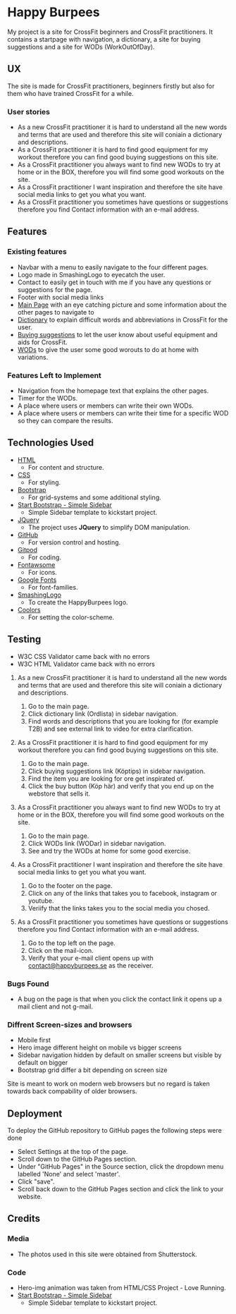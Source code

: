 # Happy Burpees

My project is a site for CrossFit beginners and CrossFit practitioners. It contains a startpage with navigation, a dictionary, a site for buying suggestions and a site for WODs (WorkOutOfDay).

## UX

The site is made for CrossFit practitioners, beginners firstly but also for them who have trained CrossFit for a while.
 
### User stories

- As a new CrossFit practitioner it is hard to understand all the new words and terms that are used and therefore this site will coniain a dictionary and descriptions.
- As a CrossFit practitioner it is hard to find good equipment for my workout therefore you can find good buying suggestions on this site.
- As a CrossFit practitioner you always want to find new WODs to try at home or in the BOX, therefore you will find some good workouts on the site.
- As a CrossFit practitioner I want inspiration and therefore the site have social media links to get you what you want.
- As a CrossFit practitioner you sometimes have questions or suggestions therefore you find Contact information with an e-mail address.


## Features

### Existing features

- Navbar with a menu to easily navigate to the four different pages.
- Logo made in SmashingLogo to eyecatch the user.
- Contact to easily get in touch with me if you have any questions or suggestions for the page.
- Footer with social media links
- [Main Page](index.html) with an eye catching picture and some information about the other pages to navigate to
- [Dictionary](ordlista.html) to explain difficult words and abbreviations in CrossFit for the user.
- [Buying suggestions](koptips.html) to let the user know about useful equipment and aids for CrossFit.
- [WODs](wodar.html) to give the user some good worouts to do at home with variations.

### Features Left to Implement

- Navigation from the homepage text that explains the other pages.
- Timer for the WODs.
- A place where users or members can write their own WODs.
- A place where users or members can write their time for a specific WOD so they can compare the results.


## Technologies Used

- [HTML](https://sv.wikipedia.org/wiki/HTML)
  - For content and structure.
- [CSS](https://sv.wikipedia.org/wiki/Cascading_Style_Sheets)
  - For styling.
- [Bootstrap](https://getbootstrap.com/)
  - For grid-systems and some additional styling.
- [Start Bootstrap - Simple Sidebar](https://github.com/StartBootstrap/startbootstrap-simple-sidebar)
  - Simple Sidebar template to kickstart project.
- [JQuery](https://jquery.com)
  - The project uses **JQuery** to simplify DOM manipulation.
- [GitHub](https://github.com/)
  - For version control and hosting.
- [Gitpod](https://gitpod.io)
  - For coding.
- [Fontawsome](https://fontawesome.com/)
  - For icons.
- [Google Fonts](https://fonts.google.com/)
  - For font-families.
- [SmashingLogo](https://smashinglogo.com)
  - To create the HappyBurpees logo.
- [Coolors](https://coolors.co/e8a28b-46322c-ffffff-fbeeea-e8a28b)
  - For setting the color-scheme.

## Testing

- W3C CSS Validator came back with no errors
- W3C HTML Validator came back with no errors

1. As a new CrossFit practitioner it is hard to understand all the new words and terms that are used and therefore this site will coniain a dictionary and descriptions.
    1. Go to the main page.
    2. Click dictionary link (Ordlista) in sidebar navigation.
    3. Find words and descriptions that you are looking for (for example T2B) and see external link to video for extra clarification. 
    
2. As a CrossFit practitioner it is hard to find good equipment for my workout therefore you can find good buying suggestions on this site.
    1. Go to the main page.
    2. Click buying suggestions link (Köptips) in sidebar navigation.
    3. Find the item you are looking for ore get inspirated of.
    4. Click the buy button (Köp här) and verify that you end up on the webstore that sells it.

3. As a CrossFit practitioner you always want to find new WODs to try at home or in the BOX, therefore you will find some good workouts on the site.
    1. Go to the main page.
    2. Click WODs link (WODar) in sidebar navigation.
    3. See and try the WODs at home for some good exercise.

4. As a CrossFit practitioner I want inspiration and therefore the site have social media links to get you what you want.
    1. Go to the footer on the page.
    2. Click on any of the links that takes you to facebook, instagram  or youtube.
    3. Veriify that the links takes you to the social media you chosed.

5. As a CrossFit practitioner you sometimes have questions or suggestions therefore you find Contact information with an e-mail address.
    1. Go to the top left on the page.
    2. Click on the mail-icon.
    3. Verify that your e-mail client opens up with contact@happyburpees.se as the receiver.

### Bugs Found

- A bug on the page is that when you click the contact link it opens up a mail client and not g-mail.

### Diffrent Screen-sizes and browsers

- Mobile first
- Hero image different height on mobile vs bigger screens
- Sidebar navigation hidden by default on smaller screens but visible by default on bigger
- Bootstrap grid differ a bit depending on screen size

Site is meant to work on modern web browsers but no regard is taken towards back compability of older browsers. 




## Deployment

To deploy the GitHub repository to GitHub pages the following steps were done

- Select Settings at the top of the page.
- Scroll down to the GitHub Pages section.
- Under "GitHub Pages" in the Source section, click the dropdown menu labelled 'None' and select 'master'.
- Click "save".
- Scroll back down to the GitHub Pages section and click the link to your website.

## Credits

### Media

- The photos used in this site were obtained from Shutterstock.

### Code

- Hero-img animation was taken from HTML/CSS Project - Love Running.
- [Start Bootstrap - Simple Sidebar](https://github.com/StartBootstrap/startbootstrap-simple-sidebar)
  - Simple Sidebar template to kickstart project.
